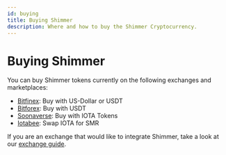 ```yaml
---
id: buying
title: Buying Shimmer
description: Where and how to buy the Shimmer Cryptocurrency.
---
```


# Buying Shimmer

You can buy Shimmer tokens currently on the following exchanges and marketplaces:

- [Bitfinex](https://bitfinex.com): Buy with US-Dollar or USDT
- [Bitforex](https://bitforex.com): Buy with USDT
- [Soonaverse](https://soonaverse.com/tokens/all): Buy with IOTA Tokens
- [Iotabee](https://iotabee.com/swap): Swap IOTA for SMR

If you are an exchange that would like to integrate Shimmer, take a look at our [exchange guide](/wallet.rs/how_tos/exchange_guide).
